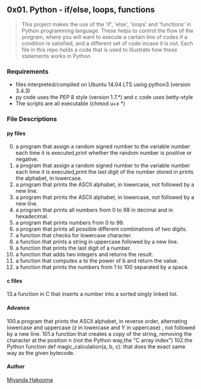 ## 0x01. Python - if/else, loops, functions
> This project makes the use of the 'if', 'else', 'loops' and 'functions'
> in Python programming language. These helps to control the flow of the
> program, where you will want to execute a certain line of codes if a
> condition is satisfied, and a different set of code incase it is not.
> Each file in this repo holds a code that is used to illustrate how
> these statements works in Python.

### Requirements
* files interpreted/compiled on Ubuntu 14.04 LTS using python3 (version 3.4.3)
* py code uses the PEP 8 style (version 1.7.*) and c code uses betty-style
* The scripts are all executable (chmod u+x *)

### File Descriptions
#### py files
0. a program that assign a random signed number to the variable number each time it is executed,print whether the random number is positive or negative.
1. a program that assign a random signed number to the variable number each time it is executed,print the last digit of the number stored in prints the alphabet, in lowercase.
2. a program that prints the ASCII alphabet, in lowercase, not followed by a new line.
3. a program that prints the ASCII alphabet, in lowercase, not followed by a new line.
4. a program that prints all numbers from 0 to 98 in decimal and in hexadecimal.
5. a program that prints numbers from 0 to 99.
6. a program that prints all possible different combinations of two digits.
7. a function that checks for lowercase character.
8. a function that prints a string in uppercase followed by a new line.
9. a function that prints the last digit of a number.
10. a function that adds two integers and returns the result.
11. a function that computes a to the power of b and return the value.
12. a function that prints the numbers from 1 to 100 separated by a space.

#### c files
13.a function in C that inserts a number into a sorted singly linked list.

#### Advance
100.a program that prints the ASCII alphabet, in reverse order, alternating lowercase and uppercase (z in lowercase and Y in uppercase) , not followed by a new line.
101.a function that creates a copy of the string, removing the character at the position n (not the Python way,the "C array index")
102.the Python function def magic_calculation(a, b, c): that does the exact same way as the given bytecode.


#### Author
[Miyanda Hakooma](https://www.github.com/mhakooma/)